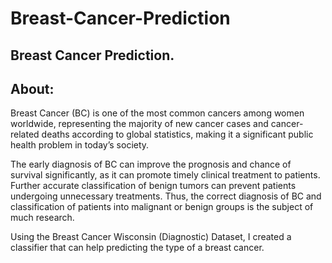# Breast-Cancer-Prediction
Breast Cancer Prediction.
------------------------
About:
-----
Breast Cancer (BC) is one of the most common cancers among women worldwide, representing the majority of new cancer cases and cancer-related deaths according to global statistics, making it a significant public health problem in today’s society.

The early diagnosis of BC can improve the prognosis and chance of survival significantly, as it can promote timely clinical treatment to patients. Further accurate classification of benign tumors can prevent patients undergoing unnecessary treatments. Thus, the correct diagnosis of BC and classification of patients into malignant or benign groups is the subject of much research. 

Using the Breast Cancer Wisconsin (Diagnostic) Dataset, I created a classifier that can help predicting the type of a breast cancer.
